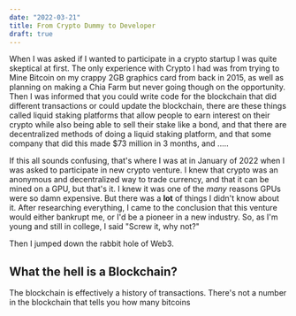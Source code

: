```yaml
---
date: "2022-03-21"
title: From Crypto Dummy to Developer
draft: true
---
```


When I was asked if I wanted to participate in a crypto startup I was quite skeptical at first. The only experience with Crypto I had was from trying to Mine Bitcoin on my crappy 2GB graphics card from back in 2015, as well as planning on making a Chia Farm but never going though on the opportunity. Then I was informed that you could write code for the blockchain that did different transactions or could update the blockchain, there are these things called liquid staking platforms that allow people to earn interest on their crypto while also being able to sell their stake like a bond, and that there are decentralized methods of doing a liquid staking platform, and that some company that did this made $73 million in 3 months, and .....

If this all sounds confusing, that's where I was at in January of 2022 when I was asked to participate in new crypto venture. I knew that crypto was an anonymous and decentralized way to trade currency, and that it can be mined on a GPU, but that's it. I knew it was one of the *many* reasons GPUs were so damn expensive. But there was a **lot** of things I didn't know about it. After researching everything, I came to the conclusion that this venture would either bankrupt me, or I'd be a pioneer in a new industry. So, as I'm young and still in college, I said "Screw it, why not?"

Then I jumped down the rabbit hole of Web3. 

## What the hell is a Blockchain?

The blockchain is effectively a history of transactions. There's not a number in the blockchain that tells you how many bitcoins 
